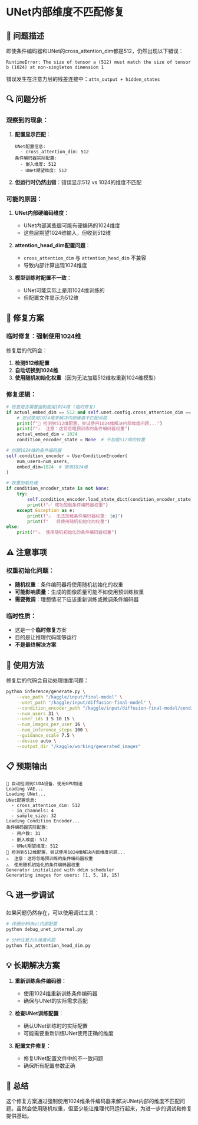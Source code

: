 # UNet内部维度不匹配修复

## 🐛 问题描述

即使条件编码器和UNet的cross_attention_dim都是512，仍然出现以下错误：
```
RuntimeError: The size of tensor a (512) must match the size of tensor b (1024) at non-singleton dimension 1
```

错误发生在注意力层的残差连接中：`attn_output + hidden_states`

## 🔍 问题分析

### 观察到的现象：
1. **配置显示匹配**：
   ```
   UNet配置信息:
     - cross_attention_dim: 512
   条件编码器实际配置:
     - 嵌入维度: 512
     - UNet期望维度: 512
   ```

2. **但运行时仍然出错**：错误显示512 vs 1024的维度不匹配

### 可能的原因：

1. **UNet内部硬编码维度**：
   - UNet内部某些层可能有硬编码的1024维度
   - 这些层期望1024维输入，但收到512维

2. **attention_head_dim配置问题**：
   - `cross_attention_dim` 与 `attention_head_dim` 不兼容
   - 导致内部计算出现1024维度

3. **模型训练时配置不一致**：
   - UNet可能实际上是用1024维训练的
   - 但配置文件显示为512维

## 🔧 修复方案

### 临时修复：强制使用1024维

修复后的代码会：
1. **检测512维配置**
2. **自动切换到1024维**
3. **使用随机初始化权重**（因为无法加载512维权重到1024维模型）

### 修复逻辑：

```python
# 检查是否需要强制使用1024维 (临时修复)
if actual_embed_dim == 512 and self.unet.config.cross_attention_dim == 512:
    # 尝试使用1024维来解决内部维度不匹配问题
    print(f"🔧 检测到512维配置，尝试使用1024维解决内部维度问题...")
    print(f"⚠️  注意：这将忽略预训练的条件编码器权重")
    actual_embed_dim = 1024
    condition_encoder_state = None  # 不加载512维的权重

# 创建1024维的条件编码器
self.condition_encoder = UserConditionEncoder(
    num_users=num_users,
    embed_dim=1024  # 使用1024维
)

# 权重加载处理
if condition_encoder_state is not None:
    try:
        self.condition_encoder.load_state_dict(condition_encoder_state)
        print(f"✅ 成功加载条件编码器权重")
    except Exception as e:
        print(f"⚠️  无法加载条件编码器权重: {e}")
        print(f"   将使用随机初始化的权重")
else:
    print(f"⚠️  使用随机初始化的条件编码器权重")
```

## ⚠️ 注意事项

### 权重初始化问题：
- **随机权重**：条件编码器将使用随机初始化的权重
- **可能影响质量**：生成的图像质量可能不如使用预训练权重
- **需要微调**：理想情况下应该重新训练或微调条件编码器

### 临时性质：
- 这是一个**临时修复**方案
- 目的是让推理代码能够运行
- **不是最终解决方案**

## 🚀 使用方法

修复后的代码会自动处理维度问题：

```bash
python inference/generate.py \
    --vae_path "/kaggle/input/final-model" \
    --unet_path "/kaggle/input/diffusion-final-model" \
    --condition_encoder_path "/kaggle/input/diffusion-final-model/condition_encoder.pt" \
    --num_users 31 \
    --user_ids 1 5 10 15 \
    --num_images_per_user 16 \
    --num_inference_steps 100 \
    --guidance_scale 7.5 \
    --device auto \
    --output_dir "/kaggle/working/generated_images"
```

## 📋 预期输出

```
🚀 自动检测到CUDA设备，使用GPU加速
Loading VAE...
Loading UNet...
UNet配置信息:
  - cross_attention_dim: 512
  - in_channels: 4
  - sample_size: 32
Loading Condition Encoder...
条件编码器实际配置:
  - 用户数: 31
  - 嵌入维度: 512
  - UNet期望维度: 512
🔧 检测到512维配置，尝试使用1024维解决内部维度问题...
⚠️  注意：这将忽略预训练的条件编码器权重
⚠️  使用随机初始化的条件编码器权重
Generator initialized with ddim scheduler
Generating images for users: [1, 5, 10, 15]
```

## 🔍 进一步调试

如果问题仍然存在，可以使用调试工具：

```bash
# 详细分析UNet内部配置
python debug_unet_internal.py

# 分析注意力头维度问题
python fix_attention_head_dim.py
```

## 💡 长期解决方案

1. **重新训练条件编码器**：
   - 使用1024维重新训练条件编码器
   - 确保与UNet的实际需求匹配

2. **检查UNet训练配置**：
   - 确认UNet训练时的实际配置
   - 可能需要重新训练UNet使用正确的维度

3. **配置文件修复**：
   - 修复UNet配置文件中的不一致问题
   - 确保所有配置参数正确

## 🎯 总结

这个修复方案通过强制使用1024维条件编码器来解决UNet内部的维度不匹配问题。虽然会使用随机权重，但至少能让推理代码运行起来，为进一步的调试和修复提供基础。
